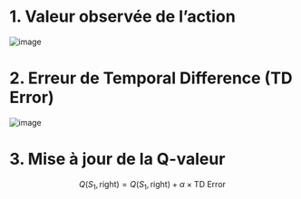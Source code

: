 
# 1. Valeur observée de l’action

![image](https://github.com/user-attachments/assets/355a44af-ef5d-481d-978b-512321500e02)




# 2. Erreur de Temporal Difference (TD Error)


![image](https://github.com/user-attachments/assets/42815f5f-aa59-486f-98de-1e99a91c6afb)


# 3. Mise à jour de la Q-valeur
$$
Q(S_1, \text{right}) = Q(S_1, \text{right}) + \alpha \times \text{TD Error}
$$
